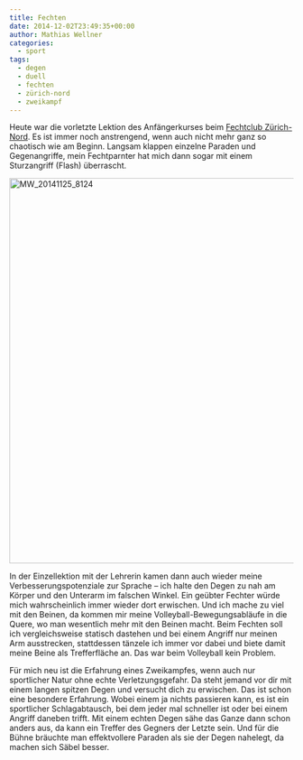 ```yaml
---
title: Fechten
date: 2014-12-02T23:49:35+00:00
author: Mathias Wellner
categories:
  - sport
tags:
  - degen
  - duell
  - fechten
  - zürich-nord
  - zweikampf
---
```

Heute war die vorletzte Lektion des Anfängerkurses beim <a href="http://www.fechten-zuerich-nord.ch/" title="Fechtclub Zürich Nord" target="_blank">Fechtclub Zürich-Nord</a>. Es ist immer noch anstrengend, wenn auch nicht mehr ganz so chaotisch wie am Beginn. Langsam klappen einzelne Paraden und Gegenangriffe, mein Fechtparnter hat mich dann sogar mit einem Sturzangriff (Flash) überrascht. 

<a data-flickr-embed="true" href="https://www.flickr.com/photos/mwellner/34069004900/in/dateposted-public/" title="MW_20141125_8124"><img src="https://c1.staticflickr.com/3/2812/34069004900_1519456432_b.jpg" width="1024" height="683" alt="MW_20141125_8124"></a><script async src="//embedr.flickr.com/assets/client-code.js" charset="utf-8"></script>

In der Einzellektion mit der Lehrerin kamen dann auch wieder meine Verbesserungspotenziale zur Sprache &ndash; ich halte den Degen zu nah am Körper und den Unterarm im falschen Winkel. Ein geübter Fechter würde mich wahrscheinlich immer wieder dort erwischen. Und ich mache zu viel mit den Beinen, da kommen mir meine Volleyball-Bewegungsabläufe in die Quere, wo man wesentlich mehr mit den Beinen macht. Beim Fechten soll ich vergleichsweise statisch dastehen und bei einem Angriff nur meinen Arm ausstrecken, stattdessen tänzele ich immer vor dabei und biete damit meine Beine als Trefferfläche an. Das war beim Volleyball kein Problem. 

Für mich neu ist die Erfahrung eines Zweikampfes, wenn auch nur sportlicher Natur ohne echte Verletzungsgefahr. Da steht jemand vor dir mit einem langen spitzen Degen und versucht dich zu erwischen. Das ist schon eine besondere Erfahrung. Wobei einem ja nichts passieren kann, es ist ein sportlicher Schlagabtausch, bei dem jeder mal schneller ist oder bei einem Angriff daneben trifft. Mit einem echten Degen sähe das Ganze dann schon anders aus, da kann ein Treffer des Gegners der Letzte sein. Und für die Bühne bräuchte man effektvollere Paraden als sie der Degen nahelegt, da machen sich Säbel besser.
